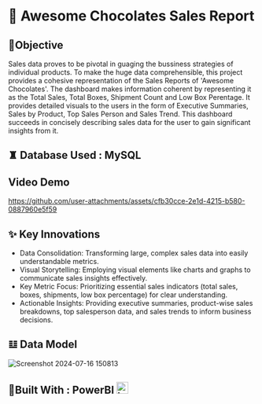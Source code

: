 # 🍫 Awesome Chocolates Sales Report

## 📌Objective
Sales data proves to be pivotal in guaging the bussiness strategies of individual products. To make the huge data comprehensible, this project provides a cohesive representation of the Sales Reports of 'Awesome Chocolates'. The dashboard makes information coherent by representing it as the Total Sales, Total Boxes, Shipment Count and Low Box Perentage. It provides detailed visuals to the users in the form of Executive Summaries, Sales by Product, Top Sales Person and Sales Trend. This dashboard succeeds in concisely describing sales data for the user to gain significant insights from it.

## ♜ Database Used : MySQL


## Video Demo 
https://github.com/user-attachments/assets/cfb30cce-2e1d-4215-b580-0887960e5f59



## ✨ Key Innovations
* Data Consolidation: Transforming large, complex sales data into easily understandable metrics.
* Visual Storytelling: Employing visual elements like charts and graphs to communicate sales insights effectively.
* Key Metric Focus: Prioritizing essential sales indicators (total sales, boxes, shipments, low box percentage) for clear understanding.
* Actionable Insights: Providing executive summaries, product-wise sales breakdowns, top salesperson data, and sales trends to inform business decisions.


## 𝌭 Data Model
![Screenshot 2024-07-16 150813](https://github.com/user-attachments/assets/b61a2515-4aaf-4413-935c-674ca3c00db3)



## 📌Built With : PowerBI <img src="https://img.icons8.com/?size=100&id=NxWCUzipgfRt&format=png&color=000000" width="24" alt="icon">

